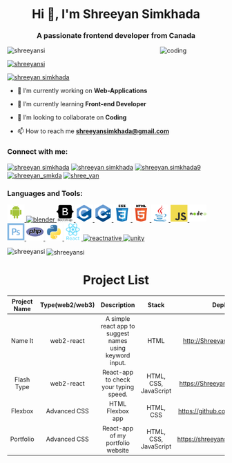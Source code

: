 <h1 align="center">Hi 👋, I'm Shreeyan Simkhada</h1>
<h3 align="center">A passionate frontend developer from Canada</h3>
<img align="right" alt="coding" width=150 src="https://media0.giphy.com/media/Ll22OhMLAlVDb8UQWe/giphy.gif">
<p align="left"> <img src="https://komarev.com/ghpvc/?username=shreeyansi&label=Profile%20views&color=0e75b6&style=flat" alt="shreeyansi" /> </p>

<p align="left"> <a href="https://github.com/ryo-ma/github-profile-trophy"><img src="https://github-profile-trophy.vercel.app/?username=shreeyansi" alt="shreeyansi" /></a> </p>

<p align="left"> <a href="https://twitter.com/shreeyanCA" target="blank"><img src="https://img.shields.io/twitter/follow/shreeyan simkhada?logo=twitter&style=for-the-badge" alt="shreeyan simkhada" /></a> </p>

- 🔭 I’m currently working on **Web-Applications**

- 🌱 I’m currently learning **Front-end Developer**

- 👯 I’m looking to collaborate on **Coding**

- 📫 How to reach me **shreeyansimkhada@gmail.com**



<h3 align="left">Connect with me:</h3>
<p align="left">
<a href="https://twitter.com/shreeyanCA" target="blank"><img align="center" src="https://raw.githubusercontent.com/rahuldkjain/github-profile-readme-generator/master/src/images/icons/Social/twitter.svg" alt="shreeyan simkhada" height="30" width="40" /></a>
<a href="https://www.linkedin.com/in/shreeyan-simkhada-4a54061b5/" target="blank"><img align="center" src="https://raw.githubusercontent.com/rahuldkjain/github-profile-readme-generator/master/src/images/icons/Social/linked-in-alt.svg" alt="shreeyan simkhada" height="30" width="40" /></a>
<a href="https://fb.com/shreeyan.simkhada9" target="blank"><img align="center" src="https://raw.githubusercontent.com/rahuldkjain/github-profile-readme-generator/master/src/images/icons/Social/facebook.svg" alt="shreeyan.simkhada9" height="30" width="40" /></a>
<a href="https://instagram.com/shreeyan_smkda" target="blank"><img align="center" src="https://raw.githubusercontent.com/rahuldkjain/github-profile-readme-generator/master/src/images/icons/Social/instagram.svg" alt="shreeyan_smkda" height="30" width="40" /></a>
<a href="https://www.youtube.com/channel/UCAg4KV0eHLqVBI18H1oEwag" target="blank"><img align="center" src="https://raw.githubusercontent.com/rahuldkjain/github-profile-readme-generator/master/src/images/icons/Social/youtube.svg" alt="shree_yan" height="30" width="40" /></a>
</p>

<h3 align="left">Languages and Tools:</h3>
<p align="left"> <a href="https://developer.android.com" target="_blank" rel="noreferrer"> <img src="https://raw.githubusercontent.com/devicons/devicon/master/icons/android/android-original-wordmark.svg" alt="android" width="40" height="40"/> </a> <a href="https://www.blender.org/" target="_blank" rel="noreferrer"> <img src="https://download.blender.org/branding/community/blender_community_badge_white.svg" alt="blender" width="40" height="40"/> </a> <a href="https://getbootstrap.com" target="_blank" rel="noreferrer"> <img src="https://raw.githubusercontent.com/devicons/devicon/master/icons/bootstrap/bootstrap-plain-wordmark.svg" alt="bootstrap" width="40" height="40"/> </a> <a href="https://www.cprogramming.com/" target="_blank" rel="noreferrer"> <img src="https://raw.githubusercontent.com/devicons/devicon/master/icons/c/c-original.svg" alt="c" width="40" height="40"/> </a> <a href="https://www.w3schools.com/cpp/" target="_blank" rel="noreferrer"> <img src="https://raw.githubusercontent.com/devicons/devicon/master/icons/cplusplus/cplusplus-original.svg" alt="cplusplus" width="40" height="40"/> </a> <a href="https://www.w3schools.com/css/" target="_blank" rel="noreferrer"> <img src="https://raw.githubusercontent.com/devicons/devicon/master/icons/css3/css3-original-wordmark.svg" alt="css3" width="40" height="40"/> </a> <a href="https://www.w3.org/html/" target="_blank" rel="noreferrer"> <img src="https://raw.githubusercontent.com/devicons/devicon/master/icons/html5/html5-original-wordmark.svg" alt="html5" width="40" height="40"/> </a> <a href="https://www.java.com" target="_blank" rel="noreferrer"> <img src="https://raw.githubusercontent.com/devicons/devicon/master/icons/java/java-original.svg" alt="java" width="40" height="40"/> </a> <a href="https://developer.mozilla.org/en-US/docs/Web/JavaScript" target="_blank" rel="noreferrer"> <img src="https://raw.githubusercontent.com/devicons/devicon/master/icons/javascript/javascript-original.svg" alt="javascript" width="40" height="40"/> </a> <a href="https://nodejs.org" target="_blank" rel="noreferrer"> <img src="https://raw.githubusercontent.com/devicons/devicon/master/icons/nodejs/nodejs-original-wordmark.svg" alt="nodejs" width="40" height="40"/> </a> <a href="https://www.photoshop.com/en" target="_blank" rel="noreferrer"> <img src="https://raw.githubusercontent.com/devicons/devicon/master/icons/photoshop/photoshop-line.svg" alt="photoshop" width="40" height="40"/> </a> <a href="https://www.php.net" target="_blank" rel="noreferrer"> <img src="https://raw.githubusercontent.com/devicons/devicon/master/icons/php/php-original.svg" alt="php" width="40" height="40"/> </a> <a href="https://www.python.org" target="_blank" rel="noreferrer"> <img src="https://raw.githubusercontent.com/devicons/devicon/master/icons/python/python-original.svg" alt="python" width="40" height="40"/> </a> <a href="https://reactjs.org/" target="_blank" rel="noreferrer"> <img src="https://raw.githubusercontent.com/devicons/devicon/master/icons/react/react-original-wordmark.svg" alt="react" width="40" height="40"/> </a> <a href="https://reactnative.dev/" target="_blank" rel="noreferrer"> <img src="https://reactnative.dev/img/header_logo.svg" alt="reactnative" width="40" height="40"/> </a> <a href="https://unity.com/" target="_blank" rel="noreferrer"> <img src="https://www.vectorlogo.zone/logos/unity3d/unity3d-icon.svg" alt="unity" width="40" height="40"/> </a> </p>

<p><img align="left" src="https://github-readme-stats.vercel.app/api/top-langs?username=shreeyansi&show_icons=true&locale=en&layout=compact" alt="shreeyansi" /></p>

<p>&nbsp;<img align="center" src="https://github-readme-stats.vercel.app/api?username=shreeyansi&show_icons=true&locale=en" alt="shreeyansi" /></p>


<h1 align="center">Project List</h1>

| Project Name |   Type(web2/web3)  |     Description     |       Stack         |   Deployed Link  |
|    :---:     |     :---:          |     :---:           |       :---:         |        :---:     |
| Name It   |  web2-react    | A simple react app to suggest names using keyword input.|    HTML      |  http://ShreeyanSi.github.io/Nameit/  |
| Flash Type     |   web2-react    | React-app to check your typing speed.   | HTML, CSS, JavaScript    |  https://ShreeyanSi.github.io/flashtype      |
| Flexbox   |   Advanced CSS    | HTML Flexbox app   | HTML, CSS    |  https://github.com/ShreeyanSi/flexbox     |
| Portfolio   |   Advanced CSS    | React-app of my portfolio website   | HTML, CSS, JavaScript    |  https://shreeyansi.github.io/portfolio/#/    |
